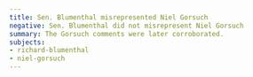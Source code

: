 ```yaml
---
title: Sen. Blumenthal misrepresented Niel Gorsuch
negative: Sen. Blumenthal did not misrepresent Niel Gorsuch
summary: The Gorsuch comments were later corroborated.
subjects:
- richard-blumenthal
- niel-gorsuch
---
```

